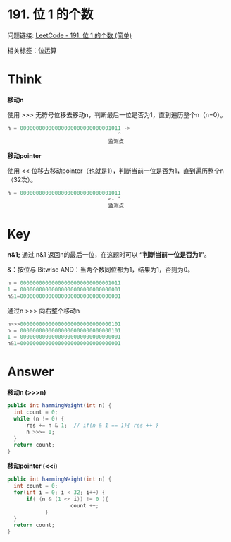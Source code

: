 # 191. 位 1 的个数

问题链接: [LeetCode - 191. 位 1 的个数 (简单)](https://leetcode.cn/problems/number-of-1-bits/)

相关标签：位运算

# Think

**移动n**

使用 >>> 无符号位移去移动n，判断最后一位是否为1，直到遍历整个n（n=0）。

```java
n = 00000000000000000000000000001011 ->
                                   ^
                                监测点
```

**移动pointer**

使用 << 位移去移动pointer（也就是1），判断当前一位是否为1，直到遍历整个n（32次）。

```java
n = 00000000000000000000000000001011 
                                <- ^
                                监测点
```

# Key

**n&1;** 通过 n&1 返回n的最后一位，在这题时可以 **“判断当前一位是否为1”**。

&：按位与 Bitwise AND：当两个数同位都为1，结果为1，否则为0。

```java
n = 00000000000000000000000000001011
1 = 00000000000000000000000000000001
n&1=00000000000000000000000000000001
```

通过n >>> 向右整个移动n

```java
n>>>00000000000000000000000000000101
n = 00000000000000000000000000000101
1 = 00000000000000000000000000000001
n&1=00000000000000000000000000000001
```

# Answer

**移动n (>>>n)**

```java
public int hammingWeight(int n) {
  int count = 0;
  while (n != 0) {
      res += n & 1;  // if(n & 1 == 1){ res ++ }
      n >>>= 1;
  }
  return count;
}
```

**移动pointer (<<i)**

```java
public int hammingWeight(int n) {
  int count = 0;
  for(int i = 0; i < 32; i++) {
      if( (n & (1 << i)) != 0 ){
					count ++;
			}
  }
  return count;
}
```